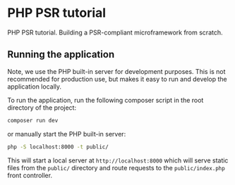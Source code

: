 # PHP PSR tutorial

PHP PSR tutorial. Building a PSR-compliant microframework from scratch.

## Running the application

Note, we use the PHP built-in server for development purposes.
This is not recommended for production use, but makes it easy to run and develop the application locally.

To run the application, run the following composer script in the root directory of the project:

```bash
composer run dev
```

or manually start the PHP built-in server:

```bash
php -S localhost:8000 -t public/
```

This will start a local server at `http://localhost:8000` which will serve static files from the `public/` directory and route requests to the `public/index.php` front
controller.